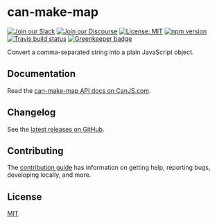 # can-make-map

[![Join our Slack](https://img.shields.io/badge/slack-join%20chat-611f69.svg)](https://www.bitovi.com/community/slack?utm_source=badge&utm_medium=badge&utm_campaign=pr-badge&utm_content=badge)
[![Join our Discourse](https://img.shields.io/discourse/https/forums.bitovi.com/posts.svg)](https://forums.bitovi.com/?utm_source=badge&utm_medium=badge&utm_campaign=pr-badge&utm_content=badge)
[![License: MIT](https://img.shields.io/badge/license-MIT-blue.svg)](https://github.com/canjs/can-make-map/blob/master/LICENSE)
[![npm version](https://badge.fury.io/js/can-make-map.svg)](https://www.npmjs.com/package/can-make-map)
[![Travis build status](https://travis-ci.org/canjs/can-make-map.svg?branch=master)](https://travis-ci.org/canjs/can-make-map)
[![Greenkeeper badge](https://badges.greenkeeper.io/canjs/can-make-map.svg)](https://greenkeeper.io/)

Convert a comma-separated string into a plain JavaScript object.

## Documentation

Read the [can-make-map API docs on CanJS.com](https://canjs.com/doc/can-make-map.html).

## Changelog

See the [latest releases on GitHub](https://github.com/canjs/can-make-map/releases).

## Contributing

The [contribution guide](https://github.com/canjs/can-make-map/blob/master/CONTRIBUTING.md) has information on getting help, reporting bugs, developing locally, and more.

## License

[MIT](https://github.com/canjs/can-make-map/blob/master/LICENSE)

